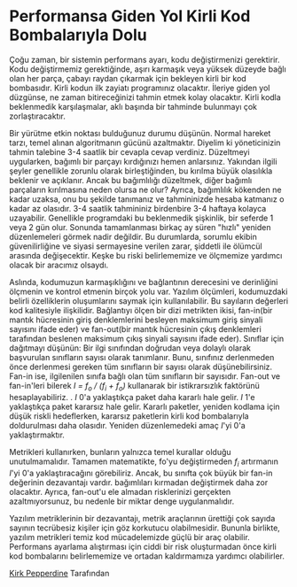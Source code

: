 # Performansa Giden Yol Kirli Kod Bombalarıyla Dolu

Çoğu zaman, bir sistemin performans ayarı, kodu değiştirmenizi gerektirir. Kodu değiştirmemiz gerektiğinde, aşırı karmaşık veya yüksek düzeyde bağlı olan her parça, çabayı raydan çıkarmak için bekleyen kirli bir kod bombasıdır. Kirli kodun ilk zayiatı programınız olacaktır. İleriye giden yol düzgünse, ne zaman bitireceğinizi tahmin etmek kolay olacaktır. Kirli kodla beklenmedik karşılaşmalar, aklı başında bir tahminde bulunmayı çok zorlaştıracaktır.

Bir yürütme etkin noktası bulduğunuz durumu düşünün. Normal hareket tarzı, temel alınan algoritmanın gücünü azaltmaktır. Diyelim ki yöneticinizin tahmin talebine 3-4 saatlik bir cevapla cevap verdiniz. Düzeltmeyi uygularken, bağımlı bir parçayı kırdığınızı hemen anlarsınız. Yakından ilgili şeyler genellikle zorunlu olarak birleştiğinden, bu kırılma büyük olasılıkla beklenir ve açıklanır. Ancak bu bağımlılığı düzeltmek, diğer bağımlı parçaların kırılmasına neden olursa ne olur? Ayrıca, bağımlılık kökenden ne kadar uzaksa, onu bu şekilde tanımanız ve tahmininizde hesaba katmanız o kadar az olasıdır. 3-4 saatlik tahmininiz birdenbire 3-4 haftaya kolayca uzayabilir. Genellikle programdaki bu beklenmedik şişkinlik, bir seferde 1 veya 2 gün olur. Sonunda tamamlanması birkaç ay süren "hızlı" yeniden düzenlemeleri görmek nadir değildir. Bu durumlarda, sorumlu ekibin güvenilirliğine ve siyasi sermayesine verilen zarar, şiddetli ile ölümcül arasında değişecektir. Keşke bu riski belirlememize ve ölçmemize yardımcı olacak bir aracımız olsaydı.

Aslında, kodumuzun karmaşıklığını ve bağlantının derecesini ve derinliğini ölçmenin ve kontrol etmenin birçok yolu var. Yazılım ölçümleri, kodumuzdaki belirli özelliklerin oluşumlarını saymak için kullanılabilir. Bu sayıların değerleri kod kalitesiyle ilişkilidir. Bağlantıyı ölçen bir dizi metrikten ikisi, fan-in(bir mantık hücresinin giriş denklemlerini besleyen maksimum giriş sinyali sayısını ifade eder) ve fan-out(bir mantık hücresinin çıkış denklemleri tarafından beslenen maksimum çıkış sinyali sayısını ifade eder). Sınıflar için dağıtmayı düşünün: Bir ilgi sınıfından doğrudan veya dolaylı olarak başvurulan sınıfların sayısı olarak tanımlanır. Bunu, sınıfınız derlenmeden önce derlenmesi gereken tüm sınıfların bir sayısı olarak düşünebilirsiniz. Fan-in ise, ilgilenilen sınıfa bağlı olan tüm sınıfların bir sayısıdır. Fan-out ve fan-in'leri bilerek *I = f<sub>o</sub> / (f<sub>i</sub> + f<sub>o</sub>)* kullanarak bir istikrarsızlık faktörünü hesaplayabiliriz. . *I* 0'a yaklaştıkça paket daha kararlı hale gelir. *I* 1'e yaklaştıkça paket kararsız hale gelir. Kararlı paketler, yeniden kodlama için düşük riskli hedeflerken, kararsız paketlerin kirli kod bombalarıyla doldurulması daha olasıdır. Yeniden düzenlemedeki amaç *I*'yi 0'a yaklaştırmaktır.
 
Metrikleri kullanırken, bunların yalnızca temel kurallar olduğu unutulmamalıdır. Tamamen matematikte, fo'yu değiştirmeden *f<sub>i</sub>* artırmanın *I*'yi 0'a yaklaştıracağını görebiliriz. Ancak, bu sınıfta çok büyük bir fan-in değerinin dezavantajı vardır. bağımlıları kırmadan değiştirmek daha zor olacaktır. Ayrıca, fan-out'u ele almadan risklerinizi gerçekten azaltmıyorsunuz, bu nedenle bir miktar denge uygulanmalıdır.

Yazılım metriklerinin bir dezavantajı, metrik araçlarının ürettiği çok sayıda sayının tecrübesiz kişiler için göz korkutucu olabilmesidir. Bununla birlikte, yazılım metrikleri temiz kod mücadelemizde güçlü bir araç olabilir. Performans ayarlama alıştırması için ciddi bir risk oluşturmadan önce kirli kod bombalarını belirlememize ve ortadan kaldırmamıza yardımcı olabilirler.

[Kirk Pepperdine](http://programmer.97things.oreilly.com/wiki/index.php/Kirk_Pepperdine) Tarafından